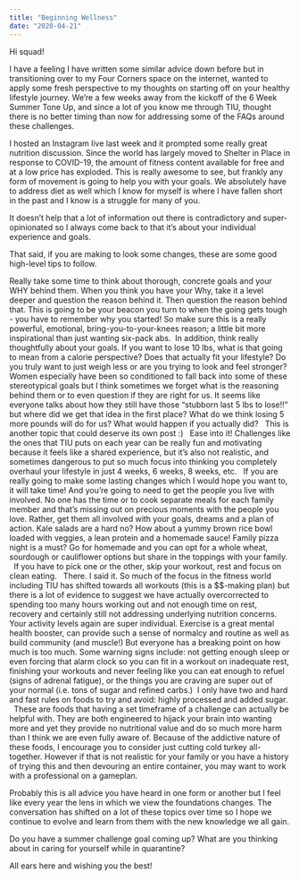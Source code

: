 ```yaml
---
title: "Beginning Wellness"
date: "2020-04-21"
---
```


Hi squad!

I have a feeling I have written some similar advice down before but in transitioning over to my Four Corners space on the internet, wanted to apply some fresh perspective to my thoughts on starting off on your healthy lifestyle journey. We’re a few weeks away from the kickoff of the 6 Week Summer Tone Up, and since a lot of you know me through TIU, thought there is no better timing than now for addressing some of the FAQs around these challenges.

I hosted an Instagram live last week and it prompted some really great nutrition discussion. Since the world has largely moved to Shelter in Place in response to COVID-19, the amount of fitness content available for free and at a low price has exploded. This is really awesome to see, but frankly any form of movement is going to help you with your goals. We absolutely have to address diet as well which I know for myself is where I have fallen short in the past and I know is a struggle for many of you.

It doesn’t help that a lot of information out there is contradictory and super-opinionated so I always come back to that it’s about your individual experience and goals. 

That said, if you are making to look some changes, these are some good high-level tips to follow. 

Really take some time to think about thorough, concrete goals and your WHY behind them. When you think you have your Why, take it a level deeper and question the reason behind it. Then question the reason behind that. This is going to be your beacon you turn to when the going gets tough - you have to remember why you started! So make sure this is a really powerful, emotional, bring-you-to-your-knees reason; a little bit more inspirational than just wanting six-pack abs.  In addition, think really thoughtfully about your goals. If you want to lose 10 lbs, what is that going to mean from a calorie perspective? Does that actually fit your lifestyle? Do you truly want to just weigh less or are you trying to look and feel stronger? Women especially have been so conditioned to fall back into some of these stereotypical goals but I think sometimes we forget what is the reasoning behind them or to even question if they are right for us. It seems like everyone talks about how they still have those “stubborn last 5 lbs to lose!!” but where did we get that idea in the first place? What do we think losing 5 more pounds will do for us? What would happen if you actually did?   This is another topic that could deserve its own post :)  
Ease into it! Challenges like the ones that TIU puts on each year can be really fun and motivating because it feels like a shared experience, but it’s also not realistic, and sometimes dangerous to put so much focus into thinking you completely overhaul your lifestyle in just 4 weeks, 6 weeks, 8 weeks, etc.  
If you are really going to make some lasting changes which I would hope you want to, it will take time! And you’re going to need to get the people you live with involved. No one has the time or to cook separate meals for each family member and that’s missing out on precious moments with the people you love. Rather, get them all involved with your goals, dreams and a plan of action. Kale salads are a hard no? How about a yummy brown rice bowl loaded with veggies, a lean protein and a homemade sauce! Family pizza night is a must? Go for homemade and you can opt for a whole wheat, sourdough or cauliflower options but share in the toppings with your family.  
If you have to pick one or the other, skip your workout, rest and focus on clean eating.   There. I said it. So much of the focus in the fitness world including TIU has shifted towards all workouts (this is a $$-making plan) but there is a lot of evidence to suggest we have actually overcorrected to spending too many hours working out and not enough time on rest, recovery and certainly still not addressing underlying nutrition concerns.  Your activity levels again are super individual. Exercise is a great mental health booster, can provide such a sense of normalcy and routine as well as build community (and muscle!) But everyone has a breaking point on how much is too much. Some warning signs include: not getting enough sleep or even forcing that alarm clock so you can fit in a workout on inadequate rest, finishing your workouts and never feeling like you can eat enough to refuel (signs of adrenal fatigue), or the things you are craving are super out of your normal (i.e. tons of sugar and refined carbs.) 
I only have two and hard and fast rules on foods to try and avoid: highly processed and added sugar.   These are foods that having a set timeframe of a challenge can actually be helpful with. They are both engineered to hijack your brain into wanting more and yet they provide no nutritional value and do so much more harm than I think we are even fully aware of. Because of the addictive nature of these foods, I encourage you to consider just cutting cold turkey all-together. However if that is not realistic for your family or you have a history of trying this and then devouring an entire container, you may want to work with a professional on a gameplan. 

Probably this is all advice you have heard in one form or another but I feel like every year the lens in which we view the foundations changes. The conversation has shifted on a lot of these topics over time so I hope we continue to evolve and learn from them with the new knowledge we all gain. 

Do you have a summer challenge goal coming up? What are you thinking about in caring for yourself while in quarantine? 

All ears here and wishing you the best! 
